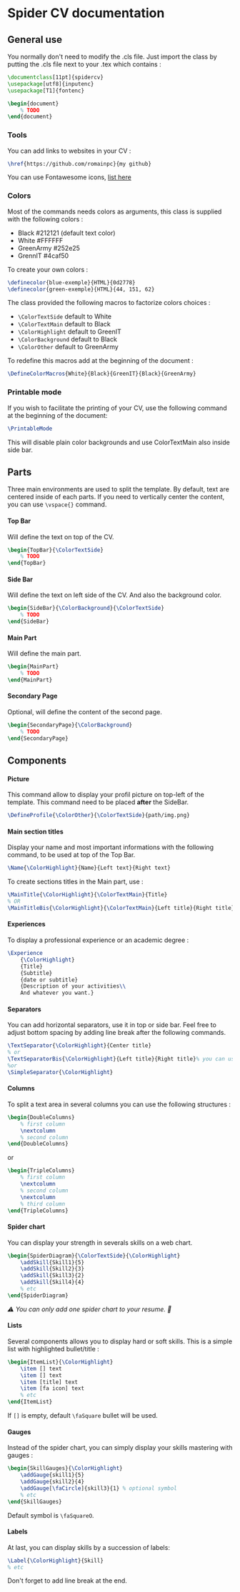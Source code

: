 # Spider CV documentation

## General use
You normally don't need to modify the .cls file.
Just import the class by putting the .cls file next to your .tex which contains :
```LaTex
\documentclass[11pt]{spidercv}
\usepackage[utf8]{inputenc}
\usepackage[T1]{fontenc}

\begin{document}
    % TODO
\end{document}
```

### Tools
You can add links to websites in your CV :
```LaTex
\href{https://github.com/romainpc}{my github}
```

You can use Fontawesome icons, [list here](http://mirrors.ibiblio.org/CTAN/fonts/fontawesome/doc/fontawesome.pdf)


### Colors
Most of the commands needs colors as arguments, this class is supplied with the following colors :
- Black #212121 (default text color)
- White #FFFFFF
- GreenArmy #252e25
- GrennIT #4caf50

To create your own colors :
```LaTex
\definecolor{blue-exemple}{HTML}{0d2778}
\definecolor{green-exemple}{HTML}{44, 151, 62}
```

The class provided the following macros to factorize colors choices :
- `\ColorTextSide` default to White
- `\ColorTextMain` default to Black
- `\ColorHighlight` default to GreenIT
- `\ColorBackground` default to Black
- `\ColorOther` default to GreenArmy

To redefine this macros add at the beginning of the document :
```LaTex
\DefineColorMacros{White}{Black}{GreenIT}{Black}{GreenArmy}
```


### Printable mode
If you wish to facilitate the printing of your CV, use the following command at the beginning of the document:
```LaTex
\PrintableMode
```
This will disable plain color backgrounds and use ColorTextMain also inside side bar.

## Parts
Three main environments are used to split the template.
By default, text are centered inside of each parts.
If you need to vertically center the content, you can use `\vspace{}` command.

#### Top Bar
Will define the text on top of the CV.
```LaTex
\begin{TopBar}{\ColorTextSide}
    % TODO
\end{TopBar}
```

#### Side Bar
Will define the text on left side of the CV.
And also the background color.
```LaTex
\begin{SideBar}{\ColorBackground}{\ColorTextSide}
    % TODO
\end{SideBar}
```

#### Main Part
Will define the main part.
```LaTex
\begin{MainPart}
    % TODO
\end{MainPart}
```

#### Secondary Page
Optional, will define the content of the second page.
```LaTex
\begin{SecondaryPage}{\ColorBackground}
    % TODO
\end{SecondaryPage}
```

## Components

#### Picture
This command allow to display your profil picture on top-left of the template.
This command need to be placed __after__ the SideBar.
```LaTex
\DefineProfile{\ColorOther}{\ColorTextSide}{path/img.png}
```

#### Main section titles
Display your name and most important informations with the following command, to be used at top of the Top Bar.
```LaTex
\Name{\ColorHighlight}{Name}{Left text}{Right text}
```

To create sections titles in the Main part, use :
```LaTex
\MainTitle{\ColorHighlight}{\ColorTextMain}{Title}
% OR
\MainTitleBis{\ColorHighlight}{\ColorTextMain}{Left title}{Right title}% you can use fontawesome icons for one of the two titles.
```


#### Experiences
To display a professional experience or an academic degree :
```LaTex
\Experience
    {\ColorHighlight}
	{Title}
	{Subtitle}
    {date or subtitle}
    {Description of your activities\\
    And whatever you want.}
```


#### Separators
You can add horizontal separators, use it in top or side bar.
Feel free to adjust bottom spacing by adding line break after the following commands.
```LaTex
\TextSeparator{\ColorHighlight}{Center title}
% or
\TextSeparatorBis{\ColorHighlight}{Left title}{Right title}% you can use fontawesome icons for one of the two titles.
%or
\SimpleSeparator{\ColorHighlight}
```


#### Columns
To split a text area in several columns you can use the following structures :
```LaTex
\begin{DoubleColumns}
    % first column
    \nextcolumn
    % second column
\end{DoubleColumns}
```
or
```LaTex
\begin{TripleColumns}
    % first column
    \nextcolumn
    % second column
    \nextcolumn
    % third column
\end{TripleColumns}
```

#### Spider chart
You can display your strength in severals skills on a web chart.
```LaTex
\begin{SpiderDiagram}{\ColorTextSide}{\ColorHighlight}
    \addSkill{Skill1}{5}
    \addSkill{Skill2}{3}
    \addSkill{Skill3}{2}
    \addSkill{Skill4}{4}
    % etc
\end{SpiderDiagram}
```
*⚠️ You can only add one spider chart to your resume. 🚧*


#### Lists
Several components allows you to display hard or soft skills.
This is a simple list with highlighted bullet/title :
```LaTex
\begin{ItemList}{\ColorHighlight}
    \item [] text
    \item [] text
    \item [title] text
    \item [fa icon] text
    % etc
\end{ItemList}
```
If `[]` is empty, default `\faSquare` bullet will be used.



#### Gauges
Instead of the spider chart, you can simply display your skills mastering with gauges :
```LaTex
\begin{SkillGauges}{\ColorHighlight}
    \addGauge{skill1}{5}
    \addGauge{skill2}{4}
    \addGauge[\faCircle]{skill3}{1} % optional symbol
    % etc
\end{SkillGauges}
```
Default symbol is `\faSquareO`.



#### Labels
At last, you can display skills by a succession of labels:
```LaTex
\Label{\ColorHighlight}{Skill}
% etc
```
Don't forget to add line break at the end.